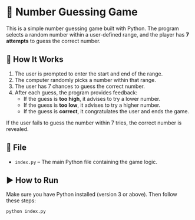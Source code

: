 # 🎯 Number Guessing Game

This is a simple number guessing game built with Python. The program selects a random number within a user-defined range, and the player has **7 attempts** to guess the correct number.

## 🧠 How It Works

1. The user is prompted to enter the start and end of the range.
2. The computer randomly picks a number within that range.
3. The user has 7 chances to guess the correct number.
4. After each guess, the program provides feedback:
   - If the guess is **too high**, it advises to try a lower number.
   - If the guess is **too low**, it advises to try a higher number.
   - If the guess is **correct**, it congratulates the user and ends the game.

If the user fails to guess the number within 7 tries, the correct number is revealed.

## 📂 File

- `index.py` – The main Python file containing the game logic.

## ▶️ How to Run

Make sure you have Python installed (version 3 or above). Then follow these steps:

```bash
python index.py
